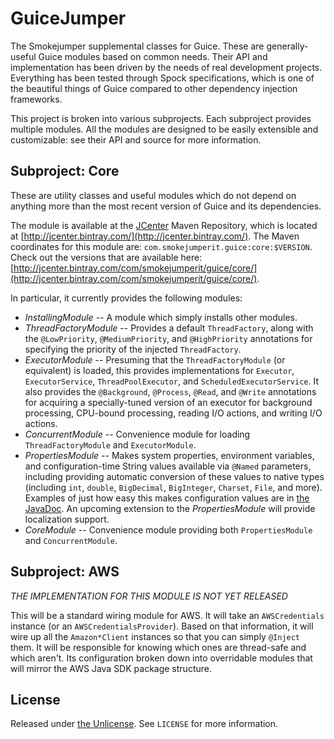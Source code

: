 GuiceJumper
===========

The Smokejumper supplemental classes for Guice. These are generally-useful Guice modules based on common needs. Their API and implementation has 
been driven by the needs of real development projects. Everything has been tested through Spock specifications, which is one of the beautiful 
things of Guice compared to other dependency injection frameworks.

This project is broken into various subprojects. Each subproject provides multiple modules. All the modules are designed to be easily extensible 
and customizable: see their API and source for more information.

Subproject: Core
------------------
These are utility classes and useful modules which do not depend on anything more than the most recent version of Guice and its dependencies.

The module is available at the [JCenter](https://bintray.com/bintray/jcenter) Maven Repository, which is located at 
[http://jcenter.bintray.com/](http://jcenter.bintray.com/). The Maven coordinates for this module are: `com.smokejumperit.guice:core:$VERSION`.
Check out the versions that are available here: [http://jcenter.bintray.com/com/smokejumperit/guice/core/](http://jcenter.bintray.com/com/smokejumperit/guice/core/).

In particular, it currently provides the following modules:

* *InstallingModule* -- A module which simply installs other modules.
* *ThreadFactoryModule* -- Provides a default `ThreadFactory`, along with the `@LowPriority`, `@MediumPriority`, and `@HighPriority` annotations 
for specifying the priority of the injected `ThreadFactory`.
* *ExecutorModule* -- Presuming that the `ThreadFactoryModule` (or equivalent) is loaded, this provides implementations for `Executor`, `ExecutorService`, `ThreadPoolExecutor`, and `ScheduledExecutorService`. It also provides the `@Background`, `@Process`, `@Read`, and `@Write` annotations for acquiring a specially-tuned version of an executor for background processing, CPU-bound processing, reading I/O actions, and writing I/O actions.
* *ConcurrentModule* -- Convenience module for loading `ThreadFactoryModule` and `ExecutorModule`.
* *PropertiesModule* -- Makes system properties, environment variables, and configuration-time String values available via `@Named` parameters, including providing automatic conversion of these values to native types (including `int`, `double`, `BigDecimal`, `BigInteger`, `Charset`, `File`, and more). Examples of just how easy this makes configuration values are in [the JavaDoc](http://files.enfranchisedmind.com/guicejumper-api/com/smokejumperit/guice/properties/PropertiesModule.html).  An upcoming extension to the *PropertiesModule* will provide localization support.
* *CoreModule* -- Convenience module providing both `PropertiesModule` and `ConcurrentModule`.



Subproject: AWS
-----------------
_*THE IMPLEMENTATION FOR THIS MODULE IS NOT YET RELEASED*_

This will be a standard wiring module for AWS. It will take an `AWSCredentials` instance (or an `AWSCredentialsProvider`).
Based on that information, it will wire up all the `Amazon*Client` instances so that
you can simply `@Inject` them. It will be responsible for knowing which ones are thread-safe and which aren't. Its configuration broken down
into overridable modules that will mirror the AWS Java SDK package structure.

License
--------

Released under [the Unlicense](http://unlicense.org/). See `LICENSE` for more information.

